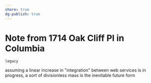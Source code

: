 ```yaml
---
share: true
dg-publish: true
---
```

# Note from 1714 Oak Cliff Pl in Columbia

`legacy`

assuming a linear increase in "integration" between web services is in progress, a sort of divisionless mass is the inevitable future form 
